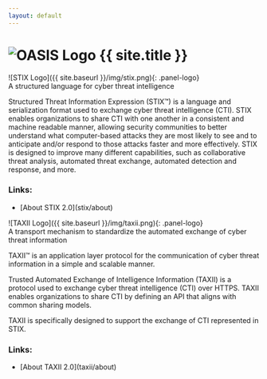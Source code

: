 ```yaml
---
layout: default
---
```



<div class="row">
  <div class="col-md-12">
    <h1>
      <img class="img-responsive" src="{{ site.baseurl }}/img/oasis.jpg" alt="OASIS Logo" /><span> {{ site.title }} </span>
    </h1>
  </div>

  <div class="col-md-6">
    <div class="panel panel-default">
      <div class="panel-heading">
        <div markdown="span">![STIX Logo]({{ site.baseurl }}/img/stix.png){: .panel-logo}</div>
        <div class="panel-title text-center">A structured language for cyber threat intelligence</div>
      </div>
      <div class="panel-body">
        <p>
          Structured Threat Information Expression (STIX™) is a language and serialization format used to exchange cyber threat intelligence (CTI). STIX enables organizations to share CTI with one another in a consistent and machine readable manner, allowing security communities to better understand what computer-based attacks they are most likely to see and to anticipate and/or respond to those attacks faster and more effectively. STIX is designed to improve many different capabilities, such as collaborative threat analysis, automated threat exchange, automated detection and response, and more.
        </p>
        <p>
          <h3>Links:</h3>
          <ul>
            <li markdown="span">[About STIX 2.0](stix/about)</li>
          </ul>
        </p>
      </div>
    </div>
  </div>

  <div class="col-md-6">
    <div class="panel panel-default">
      <div class="panel-heading">
        <div markdown="span">![TAXII Logo]({{ site.baseurl }}/img/taxii.png){: .panel-logo}</div>
        <div class="panel-title text-center">A transport mechanism to standardize the automated exchange of cyber threat information</div>
      </div>
      <div class="panel-body">
        <p>
          TAXII™ is an application layer protocol for the communication of cyber threat information in a simple and scalable manner.
        <p>
        </p>
          Trusted Automated Exchange of Intelligence Information (TAXII) is a protocol used to exchange cyber threat intelligence (CTI) over HTTPS. TAXII enables organizations to share CTI by defining an API that aligns with common sharing models.
        <p>
        </p>
          TAXII is specifically designed to support the exchange of CTI represented in STIX.
        </p>
        <p>
          <h3>Links:</h3>
          <ul>
            <li markdown="span">[About TAXII 2.0](taxii/about)</li>
          </ul>
        </p>
      </div>
    </div>
  </div>

</div>

<div class="row">


</div>
